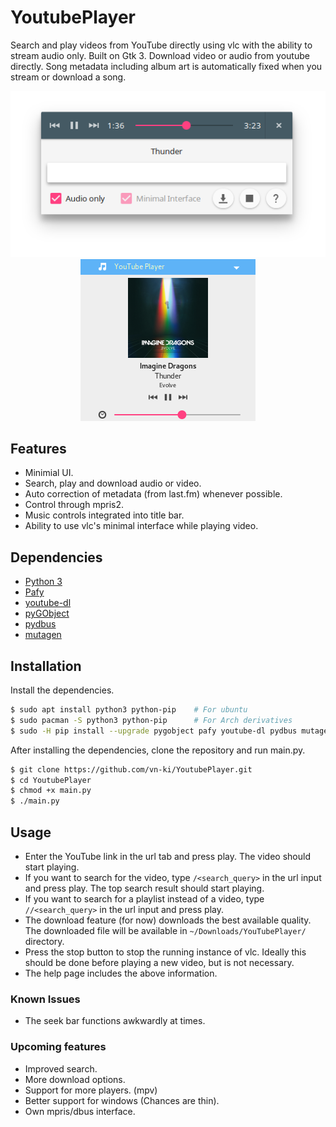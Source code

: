 # YoutubePlayer
Search and play videos from YouTube directly using vlc with the ability to stream audio only. Built on Gtk 3. Download video or audio from youtube directly. Song metadata including album art is automatically fixed when you stream or download a song.

<p align="center">
  <img src="/images/screenshots/screenshot1.png?raw=true" alt="YouTube Player"/>
  <img src="/images/screenshots/screenshot2.png?raw=true" alt="YouTube Player"/>
</p>


## Features
- Minimial UI.
- Search, play and download audio or video.
- Auto correction of metadata (from last.fm) whenever possible.
- Control through mpris2.
- Music controls integrated into title bar.
- Ability to use vlc's minimal interface while playing video.

## Dependencies
- [Python 3](https://www.python.org/download/releases/3.0/)
- [Pafy](https://pypi.python.org/pypi/pafy)
- [youtube-dl](https://github.com/rg3/youtube-dl)
- [pyGObject](https://pygobject.readthedocs.io/en/latest/)
- [pydbus](https://github.com/LEW21/pydbus)
- [mutagen](http://mutagen.readthedocs.io/en/latest/index.html)

## Installation
Install the dependencies.
```bash
$ sudo apt install python3 python-pip    # For ubuntu
$ sudo pacman -S python3 python-pip      # For Arch derivatives
$ sudo -H pip install --upgrade pygobject pafy youtube-dl pydbus mutagen
```
After installing the dependencies, clone the repository and run main.py.
```bash
$ git clone https://github.com/vn-ki/YoutubePlayer.git
$ cd YoutubePlayer
$ chmod +x main.py
$ ./main.py
```

## Usage

- Enter the YouTube link in the url tab and press play. The video should start playing.
- If you want to search for the video, type ```/<search_query>``` in the url input and press play. The top search result should start playing.
- If you want to search for a playlist instead of a video, type ```//<search_query>``` in the url input and press play.
- The download feature (for now) downloads the best available quality. The downloaded file will be available in ```~/Downloads/YouTubePlayer/``` directory.
- Press the stop button to stop the running instance of vlc. Ideally this should be done before playing a new video, but is not necessary.
- The help page includes the above information.

### Known Issues

- The seek bar functions awkwardly at times.

### Upcoming features

- Improved search.
- More download options.
- Support for more players. (mpv)
- Better support for windows (Chances are thin).
- Own mpris/dbus interface.
